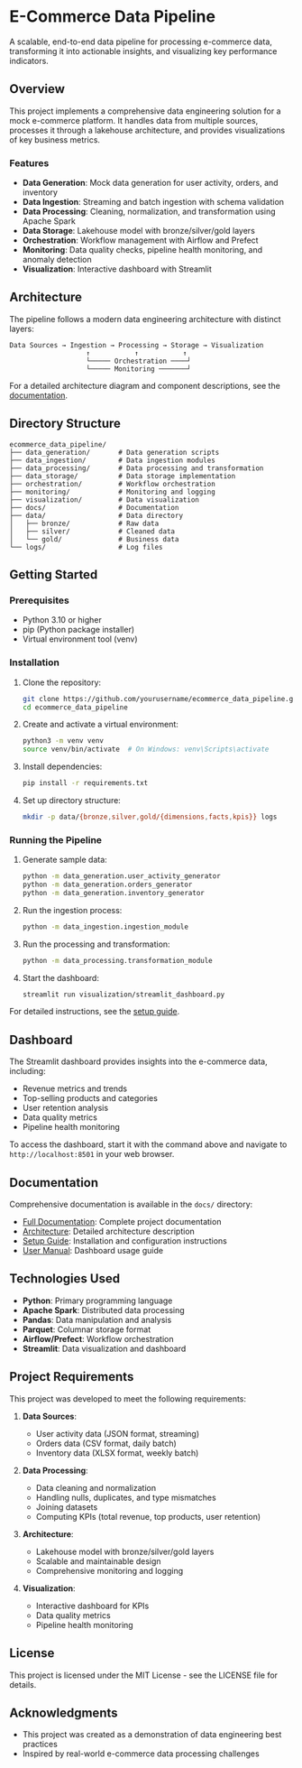 # E-Commerce Data Pipeline

A scalable, end-to-end data pipeline for processing e-commerce data, transforming it into actionable insights, and visualizing key performance indicators.

## Overview

This project implements a comprehensive data engineering solution for a mock e-commerce platform. It handles data from multiple sources, processes it through a lakehouse architecture, and provides visualizations of key business metrics.

### Features

- **Data Generation**: Mock data generation for user activity, orders, and inventory
- **Data Ingestion**: Streaming and batch ingestion with schema validation
- **Data Processing**: Cleaning, normalization, and transformation using Apache Spark
- **Data Storage**: Lakehouse model with bronze/silver/gold layers
- **Orchestration**: Workflow management with Airflow and Prefect
- **Monitoring**: Data quality checks, pipeline health monitoring, and anomaly detection
- **Visualization**: Interactive dashboard with Streamlit

## Architecture

The pipeline follows a modern data engineering architecture with distinct layers:

```
Data Sources → Ingestion → Processing → Storage → Visualization
                   ↑           ↑           ↑
                   └───── Orchestration ────┘
                   └───── Monitoring ───────┘
```

For a detailed architecture diagram and component descriptions, see the [documentation](docs/documentation.md).

## Directory Structure

```
ecommerce_data_pipeline/
├── data_generation/       # Data generation scripts
├── data_ingestion/        # Data ingestion modules
├── data_processing/       # Data processing and transformation
├── data_storage/          # Data storage implementation
├── orchestration/         # Workflow orchestration
├── monitoring/            # Monitoring and logging
├── visualization/         # Data visualization
├── docs/                  # Documentation
├── data/                  # Data directory
│   ├── bronze/            # Raw data
│   ├── silver/            # Cleaned data
│   └── gold/              # Business data
└── logs/                  # Log files
```

## Getting Started

### Prerequisites

- Python 3.10 or higher
- pip (Python package installer)
- Virtual environment tool (venv)

### Installation

1. Clone the repository:
   ```bash
   git clone https://github.com/yourusername/ecommerce_data_pipeline.git
   cd ecommerce_data_pipeline
   ```

2. Create and activate a virtual environment:
   ```bash
   python3 -m venv venv
   source venv/bin/activate  # On Windows: venv\Scripts\activate
   ```

3. Install dependencies:
   ```bash
   pip install -r requirements.txt
   ```

4. Set up directory structure:
   ```bash
   mkdir -p data/{bronze,silver,gold/{dimensions,facts,kpis}} logs
   ```

### Running the Pipeline

1. Generate sample data:
   ```bash
   python -m data_generation.user_activity_generator
   python -m data_generation.orders_generator
   python -m data_generation.inventory_generator
   ```

2. Run the ingestion process:
   ```bash
   python -m data_ingestion.ingestion_module
   ```

3. Run the processing and transformation:
   ```bash
   python -m data_processing.transformation_module
   ```

4. Start the dashboard:
   ```bash
   streamlit run visualization/streamlit_dashboard.py
   ```

For detailed instructions, see the [setup guide](docs/documentation.md#setup-guide).

## Dashboard

The Streamlit dashboard provides insights into the e-commerce data, including:

- Revenue metrics and trends
- Top-selling products and categories
- User retention analysis
- Data quality metrics
- Pipeline health monitoring

To access the dashboard, start it with the command above and navigate to `http://localhost:8501` in your web browser.

## Documentation

Comprehensive documentation is available in the `docs/` directory:

- [Full Documentation](docs/documentation.md): Complete project documentation
- [Architecture](docs/documentation.md#architecture-overview): Detailed architecture description
- [Setup Guide](docs/documentation.md#setup-guide): Installation and configuration instructions
- [User Manual](docs/documentation.md#user-manual): Dashboard usage guide

## Technologies Used

- **Python**: Primary programming language
- **Apache Spark**: Distributed data processing
- **Pandas**: Data manipulation and analysis
- **Parquet**: Columnar storage format
- **Airflow/Prefect**: Workflow orchestration
- **Streamlit**: Data visualization and dashboard

## Project Requirements

This project was developed to meet the following requirements:

1. **Data Sources**:
   - User activity data (JSON format, streaming)
   - Orders data (CSV format, daily batch)
   - Inventory data (XLSX format, weekly batch)

2. **Data Processing**:
   - Data cleaning and normalization
   - Handling nulls, duplicates, and type mismatches
   - Joining datasets
   - Computing KPIs (total revenue, top products, user retention)

3. **Architecture**:
   - Lakehouse model with bronze/silver/gold layers
   - Scalable and maintainable design
   - Comprehensive monitoring and logging

4. **Visualization**:
   - Interactive dashboard for KPIs
   - Data quality metrics
   - Pipeline health monitoring

## License

This project is licensed under the MIT License - see the LICENSE file for details.

## Acknowledgments

- This project was created as a demonstration of data engineering best practices
- Inspired by real-world e-commerce data processing challenges
